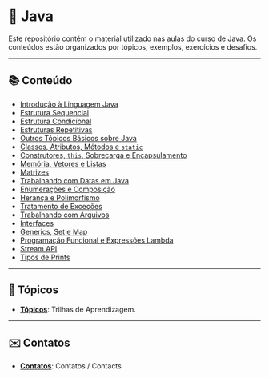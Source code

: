 # 📘 Java

Este repositório contém o material utilizado nas aulas do curso de Java. Os conteúdos estão organizados por tópicos, exemplos, exercícios e desafios.

---

## 📚 Conteúdo

- [Introdução à Linguagem Java](topicos/01_introducao_a_linguagem_java.md)
- [Estrutura Sequencial](topicos/02_estrutura_sequencial.md)
- [Estrutura Condicional](topicos/03_estrutura_condicional.md)
- [Estruturas Repetitivas](topicos/04_estruturas_repetitivas.md)
- [Outros Tópicos Básicos sobre Java](topicos/05_outros_topicos_basicos_sobre_java.md)
- [Classes, Atributos, Métodos e `static`](topicos/06_classes_atributos_metodos_static.md)
- [Construtores, `this`, Sobrecarga e Encapsulamento](topicos/07_construtores_this_sobrecarga_encapsulamento.md)
- [Memória, Vetores e Listas](topicos/08_memoria_vetores_listas.md)
- [Matrizes](topicos/09_matrizes.md)
- [Trabalhando com Datas em Java](topicos/10_trabalhando_com_datas_em_java.md)
- [Enumerações e Composição](topicos/11_enumeracoes_e_composicao.md)
- [Herança e Polimorfismo](topicos/12_heranca_e_polimorfismo.md)
- [Tratamento de Exceções](topicos/13_tratamento_de_excecoes.md)
- [Trabalhando com Arquivos](topicos/14_trabalhando_com_arquivos.md)
- [Interfaces](topicos/15_interfaces.md)
- [Generics, Set e Map](topicos/16_generics_set_map.md)
- [Programação Funcional e Expressões Lambda](topicos/17_programacao_funcional_e_expressoes_lambda.md)
- [Stream API](topicos/18_stream_api.md)
- [Tipos de Prints](topicos/19_prints_java.md)


---

## 🔗 Tópicos

* **[Tópicos](/ricardotecpro.github.io/topicos.md)**: Trilhas de Aprendizagem.

---

## ✉️ Contatos

* **[Contatos](/ricardotecpro.github.io/contatos.md)**: Contatos / Contacts
